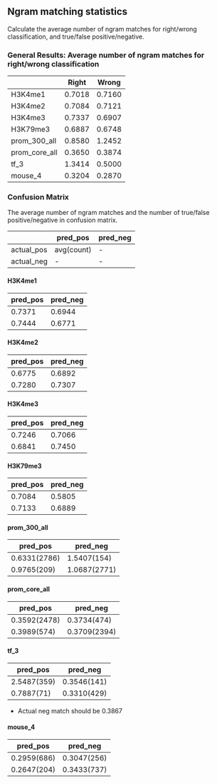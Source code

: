## Ngram matching statistics

Calculate the average number of ngram matches for right/wrong classification, and true/false positive/negative.

### General Results: Average number of ngram matches for right/wrong classification

|    | Right | Wrong |
|----|-------|-------|
|   H3K4me1    |0.7018|0.7160|
|   H3K4me2    |0.7084|0.7121|
|   H3K4me3    |0.7337|0.6907|
|   H3K79me3   |0.6887|0.6748|
| prom_300_all |0.8580|1.2452|
| prom_core_all|0.3650|0.3874|
|     tf_3     |1.3414|0.5000|
|   mouse_4    |0.3204|0.2870|

### Confusion Matrix

The average number of ngram matches and the number of true/false positive/negative in confusion matrix.

|          |pred_pos|pred_neg|
|----------| -------|--------|
|actual_pos| avg(count) | - |
|actual_neg| - | - |


#### H3K4me1
|pred_pos|pred_neg|
| -------|--------|
| 0.7371 | 0.6944 |
| 0.7444 | 0.6771 |

#### H3K4me2
|pred_pos|pred_neg|
| -------|--------|
| 0.6775 | 0.6892 |
| 0.7280 | 0.7307 |

#### H3K4me3
|pred_pos|pred_neg|
| -------|--------|
| 0.7246 | 0.7066 |
| 0.6841 | 0.7450 |

#### H3K79me3
|pred_pos|pred_neg|
|-|-|
| 0.7084 | 0.5805 |
| 0.7133 | 0.6889 |

#### prom_300_all
|pred_pos|pred_neg|
|-|-|
| 0.6331(2786) | 1.5407(154) |
| 0.9765(209) | 1.0687(2771) |

#### prom_core_all

|pred_pos|pred_neg|
|-|-|
|0.3592(2478) | 0.3734(474) |
|0.3989(574) | 0.3709(2394) |

#### tf_3
|pred_pos|pred_neg|
|-|-|
| 2.5487(359) | 0.3546(141) |
| 0.7887(71)  | 0.3310(429) |
* Actual neg match should be 0.3867

#### mouse_4

|pred_pos|pred_neg|
|-|-|
| 0.2959(686) | 0.3047(256) |
| 0.2647(204) | 0.3433(737) |